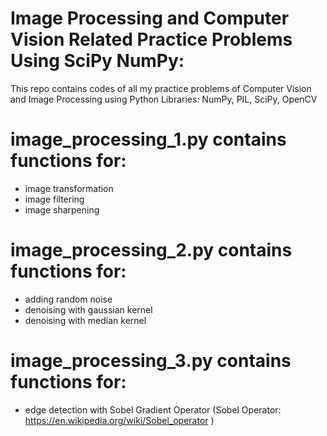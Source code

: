 # Image Processing and Computer Vision Related Practice Problems Using SciPy NumPy:

This repo contains codes of all my practice problems of Computer Vision and Image Processing using Python Libraries: NumPy, PIL, SciPy, OpenCV

# image_processing_1.py contains functions for:
- image transformation
- image filtering
- image sharpening

# image_processing_2.py contains functions for:
- adding random noise
- denoising with gaussian kernel
- denoising with median kernel

# image_processing_3.py contains functions for:
- edge detection with Sobel Gradient Operator (Sobel Operator: https://en.wikipedia.org/wiki/Sobel_operator )
